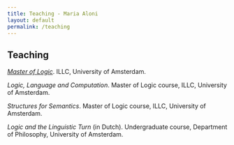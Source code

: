 ```yaml
---
title: Teaching - Maria Aloni
layout: default
permalink: /teaching
---
```


## Teaching

*[Master of Logic](https://msclogic.illc.uva.nl)*. ILLC, University of Amsterdam.

*Logic, Language and Computation*. Master of Logic course, ILLC, University of Amsterdam.

*Structures for Semantics*. Master of Logic course, ILLC, University of Amsterdam.

*Logic and the Linguistic Turn* (in Dutch). Undergraduate course, Department of Philosophy, University of Amsterdam.


